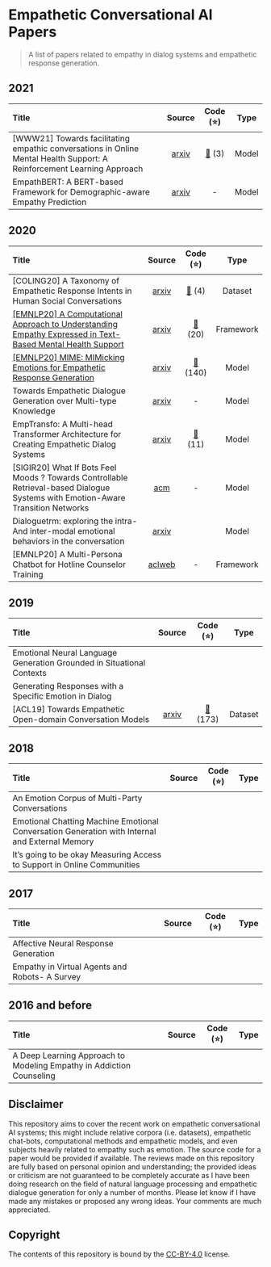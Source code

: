 # Empathetic Conversational AI Papers

> A list of papers related to empathy in dialog systems and empathetic response generation.

## 2021

| Title                                                        |                  Source                   |                      Code (:star:)                       | Type  |
| :----------------------------------------------------------- | :---------------------------------------: | :------------------------------------------------------: | :---: |
| [WWW21] Towards facilitating empathic conversations in Online Mental Health Support: A Reinforcement Learning Approach | [arxiv](https://arxiv.org/abs/2101.07714) | [:link:](https://github.com/behavioral-data/PARTNER) (3) | Model |
| EmpathBERT: A BERT-based Framework for Demographic-aware Empathy Prediction | [arxiv](https://arxiv.org/abs/2102.00272) |                            -                             | Model |

## 2020

| Title                                                        |                            Source                            |                        Code (:star:)                         |   Type    |
| :----------------------------------------------------------- | :----------------------------------------------------------: | :----------------------------------------------------------: | :-------: |
| [COLING20] A Taxonomy of Empathetic Response Intents in Human Social Conversations |          [arxiv](https://arxiv.org/abs/2012.04080)           | [:link:](https://github.com/anuradha1992/EmpatheticIntents) (4) |  Dataset  |
| [[EMNLP20] A Computational Approach to Understanding Empathy Expressed in Text-Based Mental Health Support](https://github.com/Sahandfer/Empathetic-COAI-Papers/blob/master/Reviews/A%20Computational%20Approach%20to%20Understanding%20Empathy%20Expressed%20in%20Text-Based%20Mental%20Health%20Support.md) |          [arxiv](https://arxiv.org/abs/2009.08441)           | [:link:](https://github.com/behavioral-data/Empathy-Mental-Health) (20) | Framework |
| [[EMNLP20] MIME: MIMicking Emotions for Empathetic Response Generation](https://github.com/Sahandfer/Empathetic-COAI-Papers/blob/master/Reviews/MIME%20-%20MIMicking%20Emotions%20for%20Empathetic%20Response%20Generation.md) |        [arxiv](https://arxiv.org/pdf/2010.01454.pdf)         | [:link:](https://github.com/facebookresearch/EmpatheticDialogues) (140) |   Model   |
| Towards Empathetic Dialogue Generation over Multi-type Knowledge |          [arxiv](https://arxiv.org/abs/2009.09708)           |                              -                               |   Model   |
| EmpTransfo: A Multi-head Transformer Architecture for Creating Empathetic Dialog Systems |          [arxiv](https://arxiv.org/abs/2003.02958)           |  [:link:](https://github.com/roholazandie/EmpTransfo) (11)   |   Model   |
| [SIGIR20] What If Bots Feel Moods ? Towards Controllable Retrieval-based Dialogue Systems with Emotion-Aware Transition Networks |  [acm](https://dl.acm.org/doi/abs/10.1145/3397271.3401108)   |                              -                               |   Model   |
| Dialoguetrm: exploring the intra- And inter-modal emotional behaviors in the conversation |          [arxiv](https://arxiv.org/abs/2010.07637)           |                                                              |   Model   |
| [EMNLP20] A Multi-Persona Chatbot for Hotline Counselor Training | [aclweb](https://www.aclweb.org/anthology/2020.findings-emnlp.324/) |                              -                               | Framework |

## 2019

| Title                                                        |                  Source                   |                        Code (:star:)                         |  Type   |
| :----------------------------------------------------------- | :---------------------------------------: | :----------------------------------------------------------: | :-----: |
| Emotional Neural Language Generation Grounded in Situational Contexts |                                           |                                                              |         |
| Generating Responses with a Specific Emotion in Dialog       |                                           |                                                              |         |
| [ACL19] Towards Empathetic Open-domain Conversation Models   | [arxiv](https://arxiv.org/abs/1811.00207) | [:link:](https://github.com/facebookresearch/EmpatheticDialogues) (173) | Dataset |

## 2018

| Title                                                        |                  Source                   |                     Code (:star:)                      | Type  |
| :----------------------------------------------------------- | :---------------------------------------: | :----------------------------------------------------: | :---: |
|        An Emotion Corpus of Multi-Party Conversations        |        |      |       |
| Emotional Chatting Machine Emotional Conversation Generation with Internal and External Memory |        |      |       |
| It’s going to be okay Measuring Access to Support in Online Communities |        |      |       |

## 2017

| Title                                                        |                  Source                   |                     Code (:star:)                      | Type  |
| :----------------------------------------------------------- | :---------------------------------------: | :----------------------------------------------------: | :---: |
|      Affective Neural Response Generation      |        |      |       |
| Empathy in Virtual Agents and Robots- A Survey |        |      |       |

## 2016 and before

| Title                                                        |                  Source                   |                     Code (:star:)                      | Type  |
| :----------------------------------------------------------- | :---------------------------------------: | :----------------------------------------------------: | :---: |
| A Deep Learning Approach to Modeling Empathy in Addiction Counseling |        |      |       |

## Disclaimer

This repository aims to cover the recent work on empathetic conversational AI systems; this might include relative corpora (i.e. datasets), empathetic chat-bots, computational methods and empathetic models, and even subjects heavily related to empathy such as emotion. The  source code for a paper would be provided if available. The reviews made on this repository are fully based on personal opinion and understanding; the provided ideas or criticism are not guaranteed to  be completely accurate as I have been doing research on the field of natural language processing and empathetic dialogue generation for only a number of months. Please let know if I have made any mistakes or proposed any wrong ideas. Your comments are much appreciated.

## Copyright

The contents of this repository is bound by the [CC-BY-4.0](https://creativecommons.org/licenses/by/4.0/) license.
